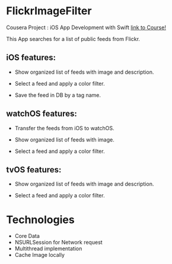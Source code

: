 # FlickrImageFilter
Cousera Project : iOS App Development with Swift  [link to Course!](https://www.coursera.org/learn/ios-app-design-development)

This App searches for a list of public feeds from Flickr.

## iOS features:

* Show organized list of feeds with image and description.

* Select a feed and apply a color filter.

* Save the feed in DB by a tag name.

## watchOS features:

* Transfer the feeds from iOS to watchOS.

* Show organized list of feeds with image.

* Select a feed and apply a color filter. 

## tvOS features:

* Show organized list of feeds with image and description.

* Select a feed and apply a color filter. 

 
# Technologies 

* Core Data
* NSURLSession for Network request
* Multithread implementation
* Cache Image locally 

